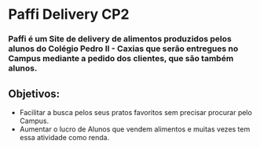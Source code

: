 #  Paffi Delivery CP2

### Paffi é um Site de delivery de alimentos produzidos pelos alunos do Colégio Pedro II - Caxias que serão entregues no Campus mediante a pedido dos clientes, que são também alunos.

## Objetivos:

+ Facilitar a busca pelos seus pratos favoritos sem precisar procurar pelo Campus.
+ Aumentar o lucro de Alunos que vendem alimentos e muitas vezes tem essa atividade como renda.
